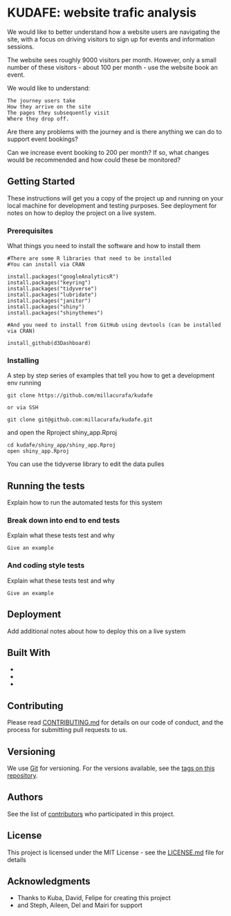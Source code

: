 # KUDAFE: website trafic analysis

We would like to better understand how a website users are navigating the site, with a focus on driving visitors to sign up for events and information sessions.

The website sees roughly 9000 visitors per month. However, only a small number of these visitors - about 100 per month - use the website book an event.

We would like to understand:

    The journey users take
    How they arrive on the site
    The pages they subsequently visit
    Where they drop off.

Are there any problems with the journey and is there anything we can do to support event bookings?

Can we increase event booking to 200 per month? If so, what changes would be recommended and how could these be monitored?

## Getting Started

These instructions will get you a copy of the project up and running on your local machine for development and testing purposes. See deployment for notes on how to deploy the project on a live system.

### Prerequisites

What things you need to install the software and how to install them

```
#There are some R libraries that need to be installed
#You can install via CRAN

install.packages("googleAnalyticsR")
install.packages("keyring")
install.packages("tidyverse")
install.packages("lubridate")
install.packages("janitor")
install.packages("shiny")
install.packages("shinythemes")

#And you need to install from GitHub using devtools (can be installed via CRAN)

install_github(d3Dashboard) 

```

### Installing

A step by step series of examples that tell you how to get a development env running

```
git clone https://github.com/millacurafa/kudafe

or via SSH

git clone git@github.com:millacurafa/kudafe.git
```

and open the Rproject shiny_app.Rproj

```
cd kudafe/shiny_app/shiny_app.Rproj
open shiny_app.Rproj
```

You can use the tidyverse library to edit the data pulles

## Running the tests

Explain how to run the automated tests for this system

### Break down into end to end tests

Explain what these tests test and why

```
Give an example
```

### And coding style tests

Explain what these tests test and why

```
Give an example
```

## Deployment

Add additional notes about how to deploy this on a live system

## Built With

*
*
*

## Contributing

Please read [CONTRIBUTING.md](https://github.com/millacurafa/kudafe/blob/master/CONTRIBUTING.md) for details on our code of conduct, and the process for submitting pull requests to us.

## Versioning

We use [Git](https://git-scm.com/) for versioning. For the versions available, see the [tags on this repository](https://github.com/millacurafa/kudafe/tags). 

## Authors


See the list of [contributors](https://github.com/millacurafa/kudafe/contributors) who participated in this project.

## License

This project is licensed under the MIT License - see the [LICENSE.md](LICENSE.md) file for details

## Acknowledgments

* Thanks to Kuba, David, Felipe for creating this project
* and Steph, Aileen, Del and Mairi for support


